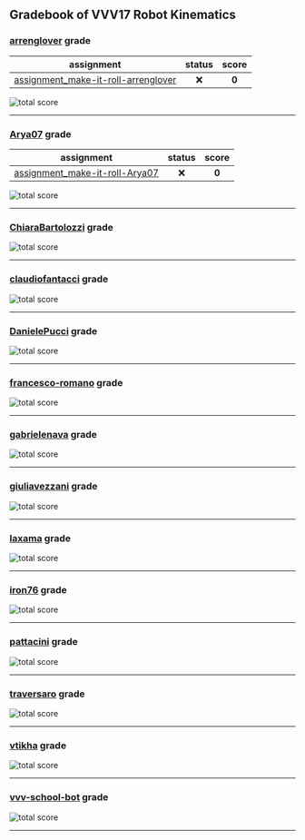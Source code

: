 ## Gradebook of VVV17 Robot Kinematics

### [**arrenglover**](https://github.com/arrenglover) grade

| assignment | status | score |
|    :--:    |  :--:  | :--:  |
| [assignment_make-it-roll-arrenglover](https://github.com/vvv17-kinematics/assignment_make-it-roll-arrenglover) | :x: | **0** |

![total score](https://img.shields.io/badge/total_score-0-orange.svg?style=flat-square)

---


### [**Arya07**](https://github.com/Arya07) grade

| assignment | status | score |
|    :--:    |  :--:  | :--:  |
| [assignment_make-it-roll-Arya07](https://github.com/vvv17-kinematics/assignment_make-it-roll-Arya07) | :x: | **0** |

![total score](https://img.shields.io/badge/total_score-0-orange.svg?style=flat-square)

---


### [**ChiaraBartolozzi**](https://github.com/ChiaraBartolozzi) grade

![total score](https://img.shields.io/badge/total_score-0-orange.svg?style=flat-square)

---


### [**claudiofantacci**](https://github.com/claudiofantacci) grade

![total score](https://img.shields.io/badge/total_score-0-orange.svg?style=flat-square)

---


### [**DanielePucci**](https://github.com/DanielePucci) grade

![total score](https://img.shields.io/badge/total_score-0-orange.svg?style=flat-square)

---


### [**francesco-romano**](https://github.com/francesco-romano) grade

![total score](https://img.shields.io/badge/total_score-0-orange.svg?style=flat-square)

---


### [**gabrielenava**](https://github.com/gabrielenava) grade

![total score](https://img.shields.io/badge/total_score-0-orange.svg?style=flat-square)

---


### [**giuliavezzani**](https://github.com/giuliavezzani) grade

![total score](https://img.shields.io/badge/total_score-0-orange.svg?style=flat-square)

---


### [**Iaxama**](https://github.com/Iaxama) grade

![total score](https://img.shields.io/badge/total_score-0-orange.svg?style=flat-square)

---


### [**iron76**](https://github.com/iron76) grade

![total score](https://img.shields.io/badge/total_score-0-orange.svg?style=flat-square)

---


### [**pattacini**](https://github.com/pattacini) grade

![total score](https://img.shields.io/badge/total_score-0-orange.svg?style=flat-square)

---


### [**traversaro**](https://github.com/traversaro) grade

![total score](https://img.shields.io/badge/total_score-0-orange.svg?style=flat-square)

---


### [**vtikha**](https://github.com/vtikha) grade

![total score](https://img.shields.io/badge/total_score-0-orange.svg?style=flat-square)

---


### [**vvv-school-bot**](https://github.com/vvv-school-bot) grade

![total score](https://img.shields.io/badge/total_score-0-orange.svg?style=flat-square)

---


